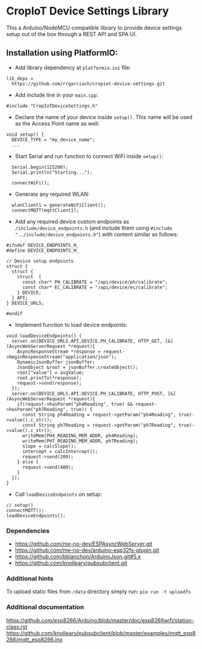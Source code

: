 # CropIoT Device Settings Library

This a Arduino/NodeMCU compatible library to provide device settings setup out of the box through a REST API and SPA UI.

## Installation using PlatformIO:
- Add library dependency at `platformio.ini` file:
```
lib_deps =
  https://github.com/rrgarciach/cropiot-device-settings.git
```
- Add include line in your `main.cpp`:
```
#include "CropIoTDeviceSettings.h"
```
- Declare the name of your device inside `setup()`. This name will be used as the Access Point name as well:
```
void setup() {
  DEVICE_TYPE = "my_device_name";
  ...
```
- Start Serial and run function to connect WiFi inside `setup()`:
```
  Serial.begin(115200);
  Serial.println("Starting...");

  connectWiFi();
```
- Generate any required WLAN:
```
  wlanClient1 = generateWiFiClient();
  connectMQTT(mqttClient1);
```
- Add any required device custom endpoints as `/include/device_endpoints.h`
(and include them using `#include "../include/device_endpoints.h"`) with content similar as follows:
```
#ifndef DEVICE_ENDPOINTS_H_
#define DEVICE_ENDPOINTS_H_

// Device setup endpoints
struct {
  struct {
    struct  {
      const char* PH_CALIBRATE = "/api/device/ph/calibrate";
      const char* EC_CALIBRATE = "/api/device/ec/calibrate";
    } DEVICE;
  } API;
} DEVICE_URLS;

#endif
```
- Implement function to load device endpoints:
```
void loadDeviceEndpoints() {
  server.on(DEVICE_URLS.API.DEVICE.PH_CALIBRATE, HTTP_GET, [&](AsyncWebServerRequest *request){
    AsyncResponseStream *response = request->beginResponseStream("application/json");
    DynamicJsonBuffer jsonBuffer;
    JsonObject &root = jsonBuffer.createObject();
    root["value"] = avgValue;
    root.printTo(*response);
    request->send(response);
  });
  server.on(DEVICE_URLS.API.DEVICE.PH_CALIBRATE, HTTP_POST, [&](AsyncWebServerRequest *request){
    if(request->hasParam("ph4Reading", true) && request->hasParam("ph7Reading", true)) {
      const String ph4Reading = request->getParam("ph4Reading", true)->value().c_str();
      const String ph7Reading = request->getParam("ph7Reading", true)->value().c_str();
      writeMem(PH4_READING_MEM_ADDR, ph4Reading);
      writeMem(PH7_READING_MEM_ADDR, ph7Reading);
      slope = calcSlope();
      intercept = calcIntercept();
      request->send(200);
    } else {
      request->send(400);
    }
  });
}
```
- Call `loadDeviceEndpoints` on setup:
```
// setup()
connectMQTT();
loadDeviceEndpoints();
```


### Dependencies

- https://github.com/me-no-dev/ESPAsyncWebServer.git
- https://github.com/me-no-dev/arduino-esp32fs-plugin.git
- https://github.com/bblanchon/ArduinoJson.git#5.x
- https://github.com/knolleary/pubsubclient.git

### Additional hints
To upload static files from `/data` directory simply run:
`pio run -t uploadfs`

### Additional documentation
https://github.com/esp8266/Arduino/blob/master/doc/esp8266wifi/station-class.rst
https://github.com/knolleary/pubsubclient/blob/master/examples/mqtt_esp8266/mqtt_esp8266.ino
